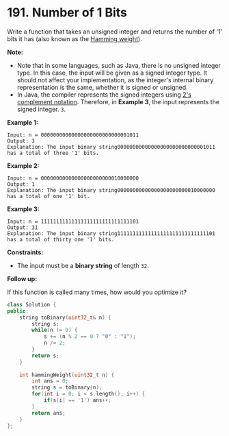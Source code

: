 # 191. Number of 1 Bits

Write a function that takes an unsigned integer and returns the number of '1' bits it has (also known as the [Hamming weight](http://en.wikipedia.org/wiki/Hamming_weight)).

**Note:**

- Note that in some languages, such as Java, there is no unsigned integer type. In this case, the input will be given as a signed integer type. It should not affect your implementation, as the integer's internal binary representation is the same, whether it is signed or unsigned.
- In Java, the compiler represents the signed integers using [2's complement notation](https://en.wikipedia.org/wiki/Two%27s_complement). Therefore, in **Example 3**, the input represents the signed integer. `3`.

**Example 1:**

```
Input: n = 00000000000000000000000000001011
Output: 3
Explanation: The input binary string00000000000000000000000000001011 has a total of three '1' bits.

```

**Example 2:**

```
Input: n = 00000000000000000000000010000000
Output: 1
Explanation: The input binary string00000000000000000000000010000000 has a total of one '1' bit.

```

**Example 3:**

```
Input: n = 11111111111111111111111111111101
Output: 31
Explanation: The input binary string11111111111111111111111111111101 has a total of thirty one '1' bits.

```

**Constraints:**

- The input must be a **binary string** of length `32`.

**Follow up:**

If this function is called many times, how would you optimize it?

```cpp
class Solution {
public:
    string toBinary(uint32_t& n) {
        string s;
        while(n != 0) {
            s += (n % 2 == 0 ? "0" : "1");
            n /= 2;
        }
        return s;
    }
    
    int hammingWeight(uint32_t n) {
        int ans = 0;
        string s = toBinary(n);
        for(int i = 0; i < s.length(); i++) {
            if(s[i] == '1') ans++;
        }
        return ans;
    }
};
```
